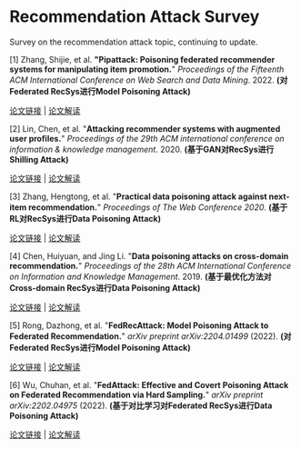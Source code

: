 # Recommendation Attack Survey
Survey on the recommendation attack topic, continuing to update.

[1] Zhang, Shijie, et al. **"Pipattack: Poisoning federated recommender systems for manipulating item promotion.**" *Proceedings of the Fifteenth ACM International Conference on Web Search and Data Mining*. 2022. **(对Federated RecSys进行Model Poisoning Attack)**

[论文链接](https://arxiv.org/pdf/2110.10926.pdf) | [论文解读](https://zhuanlan.zhihu.com/p/559182390)

[2] Lin, Chen, et al. "**Attacking recommender systems with augmented user profiles.**" *Proceedings of the 29th ACM international conference on information & knowledge management*. 2020. **(基于GAN对RecSys进行Shilling Attack)**

[论文链接](https://arxiv.org/pdf/2005.08164) | [论文解读](https://zhuanlan.zhihu.com/p/559609605)

[3] Zhang, Hengtong, et al. "**Practical data poisoning attack against next-item recommendation.**" *Proceedings of The Web Conference 2020*. **(基于RL对RecSys进行Data Poisoning Attack)**

[论文链接](https://arxiv.org/pdf/2004.03728) | [论文解读](https://zhuanlan.zhihu.com/p/559651201)

[4] Chen, Huiyuan, and Jing Li. "**Data poisoning attacks on cross-domain recommendation.**" *Proceedings of the 28th ACM International Conference on Information and Knowledge Management*. 2019. **(基于最优化方法对Cross-domain RecSys进行Data Poisoning Attack)**

[论文链接](https://www.researchgate.net/profile/Huiyuan-Chen-3/publication/337018857_Data_Poisoning_Attacks_on_Cross-domain_Recommendation/links/616210d9ae47db4e57b80a4a/Data-Poisoning-Attacks-on-Cross-domain-Recommendation.pdf) | [论文解读](https://zhuanlan.zhihu.com/p/559807492)

[5] Rong, Dazhong, et al. "**FedRecAttack: Model Poisoning Attack to Federated Recommendation.**" *arXiv preprint arXiv:2204.01499* (2022). **(对Federated RecSys进行Model Poisoning Attack)**

[论文链接](https://arxiv.org/pdf/2204.01499.pdf) | [论文解读](https://zhuanlan.zhihu.com/p/559912149)

[6] Wu, Chuhan, et al. "**FedAttack: Effective and Covert Poisoning Attack on Federated Recommendation via Hard Sampling.**" *arXiv preprint arXiv:2202.04975* (2022). **(基于对比学习对Federated RecSys进行Data Poisoning Attack)**

[论文链接](https://arxiv.org/pdf/2202.04975.pdf) | [论文解读](https://zhuanlan.zhihu.com/p/560106027)

